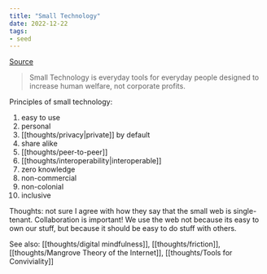 ```yaml
---
title: "Small Technology"
date: 2022-12-22
tags:
- seed
---
```


[Source](https://small-tech.org/)

> Small Technology is everyday tools for everyday people designed to increase human welfare, not corporate profits.

Principles of small technology:
1. easy to use
2. personal
3. [[thoughts/privacy|private]] by default
4. share alike
5. [[thoughts/peer-to-peer]]
6. [[thoughts/interoperability|interoperable]]
7. zero knowledge
8. non-commercial
9. non-colonial
10. inclusive

Thoughts: not sure I agree with how they say that the small web is single-tenant. Collaboration is important! We use the web not because its easy to own our stuff, but because it should be easy to do stuff with others.

See also: [[thoughts/digital mindfulness]], [[thoughts/friction]], [[thoughts/Mangrove Theory of the Internet]], [[thoughts/Tools for Conviviality]]
